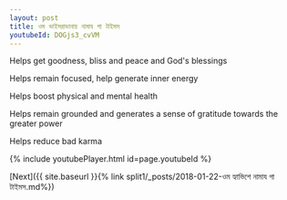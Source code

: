 ```yaml
---
layout: post
title: ওম ভাইসরাভানায় নামায গা টাইমস
youtubeId: DOGjs3_cvVM
---
```

 
 
Helps get goodness, bliss and peace and God's blessings
 
Helps remain focused, help generate inner energy 
 
Helps boost physical and mental health 
 
Helps remain grounded and generates a sense of gratitude towards the greater power 
 
Helps reduce bad karma
 
 
 
 


{% include youtubePlayer.html id=page.youtubeId %}
 
[Next]({{ site.baseurl }}{% link  split1/_posts/2018-01-22-ওম হ্যাভিশে নামায গা টাইমস.md%})
 
